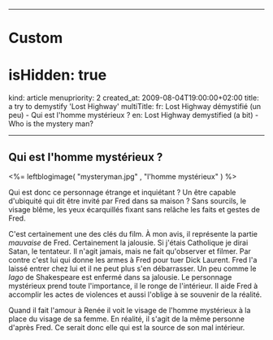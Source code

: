-----

# Custom 
# isHidden: true
kind: article
menupriority: 2
created_at: 2009-08-04T19:00:00+02:00
title: a try to demystify 'Lost Highway'
multiTitle: 
    fr: Lost Highway démystifié (un peu) - Qui est l'homme mystérieux ?
    en: Lost Highway demystified (a bit) - Who is the mystery man?

-----

## Qui est l'homme mystérieux ?

<%= leftblogimage( "mysteryman.jpg" , "l'homme mystérieux" ) %>

Qui est donc ce personnage étrange et inquiétant ? 
Un être capable d'ubiquité qui dit être invité par Fred dans sa maison ? 
Sans sourcils, le visage blême, les yeux écarquillés fixant sans relâche les faits et gestes de Fred.



C'est certainement une des clés du film. 
À mon avis, il représente la partie *mauvaise* de Fred.
Certainement la jalousie.  Si j'étais Catholique je dirai Satan, le tentateur. 
Il n'agit jamais, mais ne fait qu'observer et filmer. 
Par contre c'est lui qui donne les armes à Fred pour tuer Dick Laurent. 
Fred l'a laissé entrer chez lui et il ne peut plus s'en débarrasser. 
Un peu comme le _Iago_ de Shakespeare est enfermé dans sa jalousie. 
Le personnage mystérieux prend toute l'importance, il le ronge de l'intérieur. 
Il aide Fred à accomplir les actes de violences et aussi l'oblige à se souvenir de la réalité.




Quand il fait l'amour à Renée il voit le visage de l'homme mystérieux à la place du visage de sa femme. En réalité, il s'agit de la même personne d'après Fred. Ce serait donc elle qui est la source de son mal intérieur.




